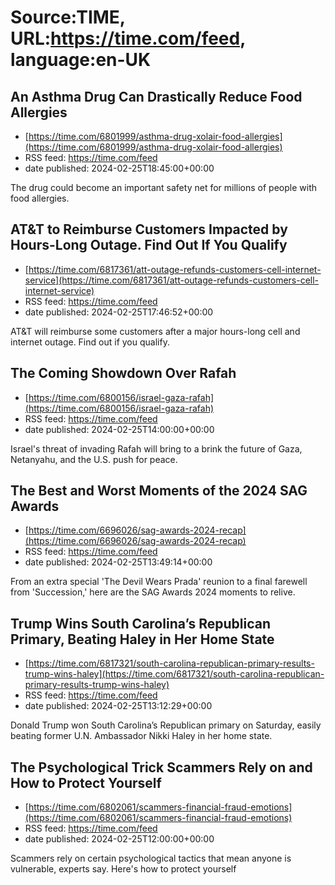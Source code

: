 # Source:TIME, URL:https://time.com/feed, language:en-UK

## An Asthma Drug Can Drastically Reduce Food Allergies
 - [https://time.com/6801999/asthma-drug-xolair-food-allergies](https://time.com/6801999/asthma-drug-xolair-food-allergies)
 - RSS feed: https://time.com/feed
 - date published: 2024-02-25T18:45:00+00:00

The drug could become an important safety net for millions of people with food allergies.

## AT&T to Reimburse Customers Impacted by Hours-Long Outage. Find Out If You Qualify
 - [https://time.com/6817361/att-outage-refunds-customers-cell-internet-service](https://time.com/6817361/att-outage-refunds-customers-cell-internet-service)
 - RSS feed: https://time.com/feed
 - date published: 2024-02-25T17:46:52+00:00

AT&#038;T will reimburse some customers after a major hours-long cell and internet outage. Find out if you qualify.

## The Coming Showdown Over Rafah
 - [https://time.com/6800156/israel-gaza-rafah](https://time.com/6800156/israel-gaza-rafah)
 - RSS feed: https://time.com/feed
 - date published: 2024-02-25T14:00:00+00:00

Israel's threat of invading Rafah will bring to a brink the future of Gaza, Netanyahu, and the U.S. push for peace.

## The Best and Worst Moments of the 2024 SAG Awards
 - [https://time.com/6696026/sag-awards-2024-recap](https://time.com/6696026/sag-awards-2024-recap)
 - RSS feed: https://time.com/feed
 - date published: 2024-02-25T13:49:14+00:00

From an extra special 'The Devil Wears Prada' reunion to a final farewell from 'Succession,' here are the SAG Awards 2024 moments to relive.

## Trump Wins South Carolina’s Republican Primary, Beating Haley in Her Home State
 - [https://time.com/6817321/south-carolina-republican-primary-results-trump-wins-haley](https://time.com/6817321/south-carolina-republican-primary-results-trump-wins-haley)
 - RSS feed: https://time.com/feed
 - date published: 2024-02-25T13:12:29+00:00

Donald Trump won South Carolina’s Republican primary on Saturday, easily beating former U.N. Ambassador Nikki Haley in her home state.

## The Psychological Trick Scammers Rely on and How to Protect Yourself
 - [https://time.com/6802061/scammers-financial-fraud-emotions](https://time.com/6802061/scammers-financial-fraud-emotions)
 - RSS feed: https://time.com/feed
 - date published: 2024-02-25T12:00:00+00:00

Scammers rely on certain psychological tactics that mean anyone is vulnerable, experts say. Here's how to protect yourself

